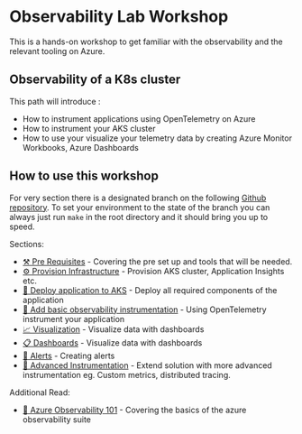 # Observability Lab Workshop

This is a hands-on workshop to get familiar with the observability and the relevant tooling on Azure.

## Observability of a K8s cluster

This path will introduce :

- How to instrument applications using OpenTelemetry on Azure
- How to instrument your AKS cluster
- How to use your visualize your telemetry data by creating Azure Monitor Workbooks, Azure Dashboards

## How to use this workshop

For very section there is a designated branch on the following [Github repository](https://github.com/observability-lab-cse/observability-lab).
To set your environment to the state of the branch you can always just run `make` in the root directory and it should bring you up to speed.

Sections:

- [⚒️ Pre Requisites](./00-pre-requisite/README.md) - Covering the pre set up and tools that will be
  needed.
- [⚙️ Provision Infrastructure](./01-provision-infrastructure/README.md) - Provision AKS cluster, Application Insights etc.
- [🧩 Deploy application to AKS](./02-deploy-application/README.md) - Deploy all required components of the application
- [🔎 Add basic observability instrumentation](./03-add-basic-observability-instrumentation/README.md) - Using OpenTelemetry instrument your application
- [📈 Visualization](./04-vizualisation/README.md) - Visualize data with dashboards
- [📋 Dashboards](./05-dashboards/README.md) - Visualize data with dashboards
- [🚨 Alerts](./05-alert/README.md) - Creating alerts
- [🌟 Advanced Instrumentation](./06-advanced-observability-instrumentation/README.md) - Extend solution with more advanced instrumentation eg. Custom metrics, distributed tracing.

Additional Read:

- [📖 Azure Observability 101](./10-azure-observabity-101/README.md) - Covering the basics of the azure observability suite
